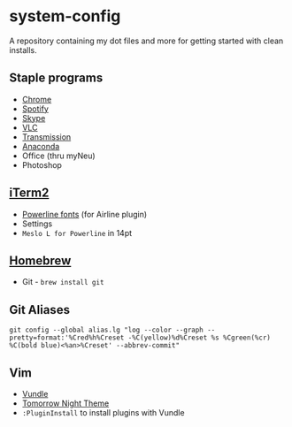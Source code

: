 # system-config
A repository containing my dot files and more for getting started with clean installs.

## Staple programs
* [Chrome](https://support.google.com/chrome/answer/95346?co=GENIE.Platform%3DDesktop&hl=en)
* [Spotify](https://www.spotify.com/us/download/other/)
* [Skype](https://www.skype.com/en/download-skype/skype-for-computer/)
* [VLC](http://www.videolan.org/vlc/index.html)
* [Transmission](https://transmissionbt.com/)
* [Anaconda](https://docs.continuum.io/anaconda/install)
* Office (thru myNeu)
* Photoshop

## [iTerm2](https://www.iterm2.com/)
* [Powerline fonts](https://github.com/powerline/fonts) (for Airline plugin)
* Settings
 * `Meslo L for Powerline` in 14pt

## [Homebrew](https://brew.sh/)
* Git - `brew install git`

## Git Aliases

    git config --global alias.lg "log --color --graph --pretty=format:'%Cred%h%Creset -%C(yellow)%d%Creset %s %Cgreen(%cr) %C(bold blue)<%an>%Creset' --abbrev-commit"

## Vim
* [Vundle](https://github.com/VundleVim/Vundle.vim)
* [Tomorrow Night Theme](https://github.com/chriskempson/vim-tomorrow-theme/blob/master/colors/Tomorrow-Night.vim)
* `:PluginInstall` to install plugins with Vundle
